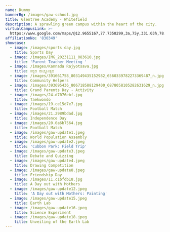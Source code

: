 ```yaml
---
name: Dummy
bannerBg: /images/gaw-school.jpg
title: Glentree Academy - Whitefield
description: A sprawling green campus within the heart of the city.
virtualCampusLink: >-
  https://www.google.com/maps/@12.9655167,77.7350299,3a,75y,331.03h,78.94t/data=!3m6!1e1!3m4!1sAF1QipP0Xik14EKwv1ca-GomAFI6LTFW--HUlNO-SRCR!2e10!7i10676!8i5338?hl=en-US&entry=ttu
affiliationNo: '830349'
showcase:
  - image: /images/sports day.jpg
    title: Sports Day
  - image: /images/IMG_20231111_083610.jpg
    title: 'Parent Teacher Meeting '
  - image: /images/Kannada Rajyotsava.jpg
    title: ಕನ್ನಡ ರಾಜ್ಯೋತ್ಸವ
  - image: /images/391661758_803149435152982_6560339782273369487_n.jpg
    title: Community Helpers
  - image: /images/393695436_806718588129400_6878058105282631629_n.jpg
    title: Grand Parents Day - Activity
  - image: /images/24.d7076ebf.jpg
    title: Taekwondo
  - image: /images/19.ce15d7e7.jpg
    title: Football Match
  - image: /images/21.2989bdad.jpg
    title: Independence Day
  - image: /images/20.0a6b7564.jpg
    title: Football Match
  - image: /images/gaw-update1.jpeg
    title: World Population Assembly
  - image: /images/gaw-update2.jpeg
    title: 'Cubbon Park: Field Trip'
  - image: /images/gaw-update3.jpeg
    title: Debate and Quizzing
  - image: /images/gaw-update4.jpeg
    title: Drawing Competition
  - image: /images/gaw-update8.jpeg
    title: Friendship Day
  - image: /images/11.c1bfdb18.jpg
    title: A Day out with Mothers
  - image: /images/gaw-update12.jpeg
    title: 'A Day out with Mothers: Painting'
  - image: /images/gaw-update15.jpeg
    title: Earth Lab
  - image: /images/gaw-update16.jpeg
    title: Science Experiment
  - image: /images/gaw-update18.jpeg
    title: Unveiling of the Earth Lab
---
```


